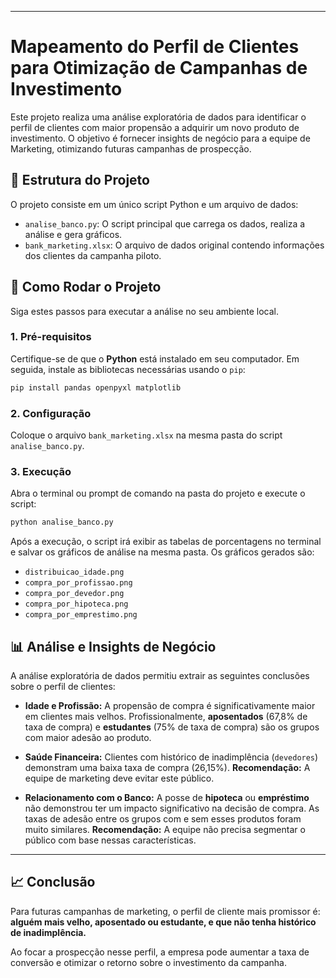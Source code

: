
-----

# Mapeamento do Perfil de Clientes para Otimização de Campanhas de Investimento

Este projeto realiza uma análise exploratória de dados para identificar o perfil de clientes com maior propensão a adquirir um novo produto de investimento. O objetivo é fornecer insights de negócio para a equipe de Marketing, otimizando futuras campanhas de prospecção.

## 📁 Estrutura do Projeto

O projeto consiste em um único script Python e um arquivo de dados:

  * `analise_banco.py`: O script principal que carrega os dados, realiza a análise e gera gráficos.
  * `bank_marketing.xlsx`: O arquivo de dados original contendo informações dos clientes da campanha piloto.

## 🚀 Como Rodar o Projeto

Siga estes passos para executar a análise no seu ambiente local.

### 1\. Pré-requisitos

Certifique-se de que o **Python** está instalado em seu computador. Em seguida, instale as bibliotecas necessárias usando o `pip`:

```bash
pip install pandas openpyxl matplotlib
```

### 2\. Configuração

Coloque o arquivo `bank_marketing.xlsx` na mesma pasta do script `analise_banco.py`.

### 3\. Execução

Abra o terminal ou prompt de comando na pasta do projeto e execute o script:

```bash
python analise_banco.py
```

Após a execução, o script irá exibir as tabelas de porcentagens no terminal e salvar os gráficos de análise na mesma pasta. Os gráficos gerados são:

  * `distribuicao_idade.png`
  * `compra_por_profissao.png`
  * `compra_por_devedor.png`
  * `compra_por_hipoteca.png`
  * `compra_por_emprestimo.png`

## 📊 Análise e Insights de Negócio

A análise exploratória de dados permitiu extrair as seguintes conclusões sobre o perfil de clientes:

  * **Idade e Profissão:** A propensão de compra é significativamente maior em clientes mais velhos. Profissionalmente, **aposentados** (67,8% de taxa de compra) e **estudantes** (75% de taxa de compra) são os grupos com maior adesão ao produto.

  * **Saúde Financeira:** Clientes com histórico de inadimplência (`devedores`) demonstram uma baixa taxa de compra (26,15%). **Recomendação:** A equipe de marketing deve evitar este público.

  * **Relacionamento com o Banco:** A posse de **hipoteca** ou **empréstimo** não demonstrou ter um impacto significativo na decisão de compra. As taxas de adesão entre os grupos com e sem esses produtos foram muito similares. **Recomendação:** A equipe não precisa segmentar o público com base nessas características.

-----

## 📈 Conclusão

Para futuras campanhas de marketing, o perfil de cliente mais promissor é: **alguém mais velho, aposentado ou estudante, e que não tenha histórico de inadimplência.**

Ao focar a prospecção nesse perfil, a empresa pode aumentar a taxa de conversão e otimizar o retorno sobre o investimento da campanha.
